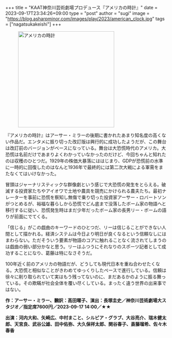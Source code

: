 +++
title = "KAAT神奈川芸術劇場プロデュース『アメリカの時計』"
date = 2023-09-17T23:34:26+09:00
type = "post"
author = "sugi"
image = "https://blog.asharpminor.com/images/play/2023/american_clock.jpg"
tags = ["nagatsukakeishi"]
+++
<figure class="alignleft"><img src="/images/play/2023/american_clock.jpg" alt="アメリカの時計" style="width: 300px !important;"></figure>

『アメリカの時計』はアーサー・ミラーの後期に書かれたあまり知名度の高くない作品だ。エンタメに振り切った改訂版は興行的に成功したようだが、この舞台は改訂前のバージョンがベースになっている。舞台は大恐慌時代のアメリカ。大恐慌は名前だけであまりよくわかっていなかったのだけど、今回ちゃんと知れたのは収穫のひとつだ。1929年の株価大暴落にははじまり、GDPが恐慌前の水準に一時的に回復したのはなんと1936年で最終的には第二次大戦による軍需をまたなくてはいけなかった。

冒頭はジャーナリスティックな群像劇という感じで大恐慌の発生をとらえる。破滅する投資家たちやアイオワで土地や農具を競売にかけられる農夫たち。最初ナレーターを事前に恐慌を察知し無傷で乗り切った投資家アーサー・ロバートソンがつとめるが、裕福な暮らしから恐慌でどん底まで没落したボーム家の物語へと移行するに従い、恐慌発生時はまだ少年だったボーム家の長男リー・ボームの語りが前面にでてくる。

「信じる」がこの戯曲のキーワードのひとつだ、リーは信じることができない人間として描かれる。経済システムは今日より明日が良くなるという信頼なしにはまわらない。ただそういう要素が物語のコアに触れることなく流されてしまうのは戯曲の弱い部分かなと思う。リーはふつうにそれなりのスポーツ記者として成功することになり、葛藤は特になさそうだ。

100年近く前のアメリカの物語だが、どうしても現代日本を重ね合わせたくなる。大恐慌と相似なことがきわめてゆっくりしたペースで進行している。信頼は徐々に削り取られていて実はもう残ってないのに、まだあるかのように振る舞っている。その欺瞞が社会全体を覆い尽くしている。まったく違う世界の出来事ではない。

**作：アーサー・ミラー、飜訳：高田曜子、演出：長塚圭史／神奈川芸術劇場大スタジオ／指定席7600円／2023-09-17 14:00／★★**

**出演：河内大和、矢崎広、中村まこと、シルビア・グラブ、大谷亮介、瑞木健太郎、天宮良、武谷公雄、田中佑弥、大久保祥太郎、関谷春子、斎藤瑠希、佐々木春香**